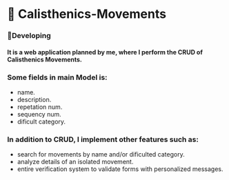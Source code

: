 # 💪 Calisthenics-Movements

<h3>🔧Developing</h3>

#### It is a web application planned by me, where I perform the CRUD of Calisthenics Movements.

<h3>Some fields in main Model is:</h3>

+ name.
+ description.
+ repetation num.
+ sequency num.
+ dificult category.

<h3>In addition to CRUD, I implement other features such as:</h3>

+ search for movements by name and/or dificulted category.
+ analyze details of an isolated movement.
+ entire verification system to validate forms with personalized messages.
